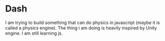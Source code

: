 # Dash
I am trying to build something that can do physics in javascript (maybe it is called a physics engine). The  thing i am doing is heavily inspired by Unity engine. I am still learning js.
